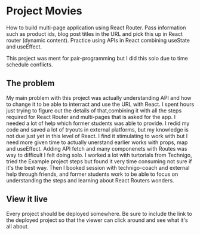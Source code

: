 # Project Movies

How to build multi-page application using React Router. Pass information such as product ids, blog post titles in the URL and pick this up in React router (dynamic content). Practice using APIs in React combining useState and useEffect. 

This project was ment for pair-programming but I did this solo due to time schedule conflicts. 

## The problem
My main problem with this project was actually understanding API and how to change it to be able to interract and use the URL with React. I spent hours just trying to figure out the details of that,combining it with all the steps required for React Router and multi-pages that is asked for the app. 
I needed a lot of help which former students was able to provide. I redid my code and saved a lot of tryouts in external platforms, but my knowledge is not due just yet in this level of React. I find it stimulating to work with but I need more given time to actually unerstand earlier works with props, map and useEffect. Adding API fetch and many componenets with Routes was way to difficult I felt doing solo. 
I worked a lot with turtorials from Technigo, tried the Example project steps but found it very time consuming not sure if it's the best way. Then I booked session with technigo-coach and external help through friends, and former students work to be able to focus on understanding the steps and learning about React Routers wonders.

## View it live

Every project should be deployed somewhere. Be sure to include the link to the deployed project so that the viewer can click around and see what it's all about.
